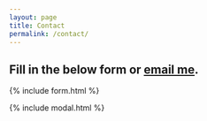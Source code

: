 ```yaml
---
layout: page
title: Contact
permalink: /contact/
---
```


## Fill in the below form or [email me](mailto:{{site.email}}).

{% include form.html %}

{% include modal.html %}
